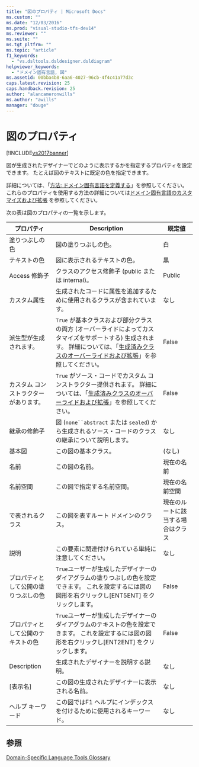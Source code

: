```yaml
---
title: "図のプロパティ | Microsoft Docs"
ms.custom: ""
ms.date: "12/03/2016"
ms.prod: "visual-studio-tfs-dev14"
ms.reviewer: ""
ms.suite: ""
ms.tgt_pltfrm: ""
ms.topic: "article"
f1_keywords: 
  - "vs.dsltools.dsldesigner.dsldiagram"
helpviewer_keywords: 
  - "ドメイン固有言語, 図"
ms.assetid: 00bba4b8-6aa6-4027-96cb-4f4c41a77d3c
caps.latest.revision: 25
caps.handback.revision: 25
author: "alancameronwills"
ms.author: "awills"
manager: "douge"
---
```

# 図のプロパティ
[!INCLUDE[vs2017banner](../code-quality/includes/vs2017banner.md)]

図が生成されたデザイナーでどのように表示するかを指定するプロパティを設定できます。  たとえば図のテキストに既定の色を指定できます。  
  
 詳細については、「[方法: ドメイン固有言語を定義する](../modeling/how-to-define-a-domain-specific-language.md)」を参照してください。  これらのプロパティを使用する方法の詳細については[ドメイン固有言語のカスタマイズおよび拡張](../modeling/customizing-and-extending-a-domain-specific-language.md) を参照してください。  
  
 次の表は図のプロパティの一覧を示します。  
  
|プロパティ|Description|既定値|  
|-----------|-----------------|---------|  
|塗りつぶしの色|図の塗りつぶしの色。|白|  
|テキストの色|図に表示されるテキストの色。|黒|  
|Access 修飾子|クラスのアクセス修飾子 \(public または internal\)。|Public|  
|カスタム属性|生成されたコードに属性を追加するために使用されるクラスが含まれています。|なし|  
|派生型が生成されます。|`True` が基本クラスおよび部分クラスの両方 \(オーバーライドによってカスタマイズをサポートする\) 生成されます。  詳細については、「[生成済みクラスのオーバーライドおよび拡張](../modeling/overriding-and-extending-the-generated-classes.md)」を参照してください。|False|  
|カスタム コンストラクターがあります。|`True` がソース・コードでカスタム コンストラクター提供されます。  詳細については、「[生成済みクラスのオーバーライドおよび拡張](../modeling/overriding-and-extending-the-generated-classes.md)」を参照してください。|False|  
|継承の修飾子|図 \(`none``abstract` または `sealed`\) から生成されるソース・コードのクラスの継承について説明します。|なし|  
|基本図|この図の基本クラス。|\(なし\)|  
|名前|この図の名前。|現在の名前|  
|名前空間|この図で指定する名前空間。|現在の名前空間|  
|で表されるクラス|この図を表すルート ドメインのクラス。|現在のルートに該当する場合はクラス|  
|説明|この要素に関連付けられている単純に注意してください。|なし|  
|プロパティとして公開の塗りつぶしの色|`True`ユーザーが生成したデザイナーのダイアグラムの塗りつぶしの色を設定できます。  これを設定するには図の図形を右クリックし\[ENT5ENT\] をクリックします。|False|  
|プロパティとして公開のテキストの色|`True`ユーザーが生成したデザイナーのダイアグラムのテキストの色を設定できます。  これを設定するには図の図形を右クリックし\[ENT2ENT\] をクリックします。|False|  
|Description|生成されたデザイナーを説明する説明。|なし|  
|\[表示名\]|この図の生成されたデザイナーに表示される名前。|なし|  
|ヘルプ キーワード|この図ではF1 ヘルプにインデックスを付けるために使用されるキーワード。|なし|  
  
## 参照  
 [Domain\-Specific Language Tools Glossary](http://msdn.microsoft.com/ja-jp/ca5e84cb-a315-465c-be24-76aa3df276aa)